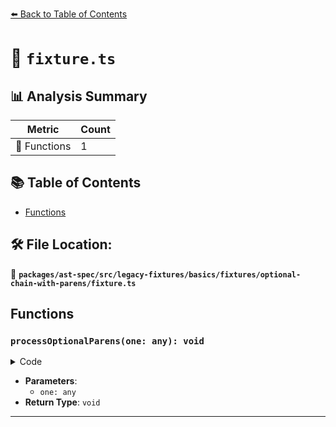 [⬅️ Back to Table of Contents](../../../../../../../index.md)

# 📄 `fixture.ts`

## 📊 Analysis Summary

| Metric | Count |
|--------|-------|
| 🔧 Functions | 1 |

## 📚 Table of Contents

- [Functions](#functions)

## 🛠️ File Location:
📂 **`packages/ast-spec/src/legacy-fixtures/basics/fixtures/optional-chain-with-parens/fixture.ts`**

## Functions

### `processOptionalParens(one: any): void`

<details><summary>Code</summary>

```ts
function processOptionalParens(one?: any) {
  one?.two;
  (one?.two).three;
  one.two?.three;
  (one.two?.three).four;
  one.two?.three?.four;
  (one.two?.three?.four).five;
}
```
</details>

- **Parameters**:
  - `one: any`
- **Return Type**: `void`

---